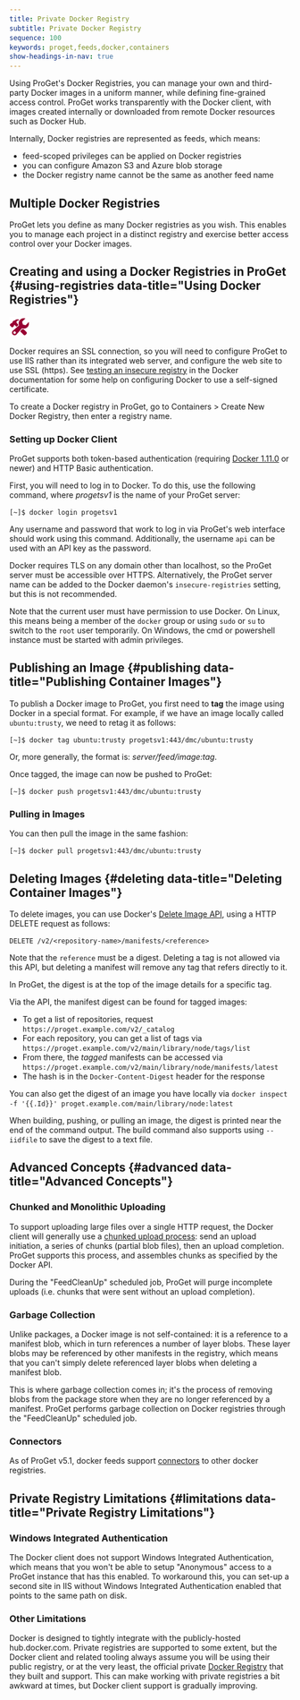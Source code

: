 ```yaml
---
title: Private Docker Registry
subtitle: Private Docker Registry
sequence: 100
keywords: proget,feeds,docker,containers
show-headings-in-nav: true
---
```


Using ProGet's Docker Registries, you can manage your own and third-party Docker images in a uniform manner, while defining fine-grained access control. ProGet works transparently with the Docker client, with images created internally or downloaded from remote Docker resources such as Docker Hub.

Internally, Docker registries are represented as feeds, which means:

 - feed-scoped privileges can be applied on Docker registries
 - you can configure Amazon S3 and Azure blob storage
 - the Docker registry name cannot be the same as another feed name

## Multiple Docker Registries

ProGet lets you define as many Docker registries as you wish. This enables you to manage each project in a distinct registry and exercise better access control over your Docker images.

## Creating and using a Docker Registries in ProGet {#using-registries data-title="Using Docker Registries"}

<div class="attention technical">

![](/resources/images/icons/technical.png)

Docker requires an SSL connection, so you will need to configure ProGet to use IIS rather than its integrated web server, and configure the web site to use SSL (https). See [testing an insecure registry](https://docs.docker.com/registry/insecure/) in the Docker documentation for some help on configuring Docker to use a self-signed certificate.

</div>

To create a Docker registry in ProGet, go to Containers > Create New Docker Registry, then enter a registry name.

### Setting up Docker Client

ProGet supports both token-based authentication (requiring [Docker 1.11.0](https://github.com/moby/moby/blob/master/CHANGELOG.md#1110-2016-04-13) or newer) and HTTP Basic authentication.

First, you will need to log in to Docker. To do this, use the following command, where _progetsv1_ is the name of your ProGet server:

    [~]$ docker login progetsv1

Any username and password that work to log in via ProGet's web interface should work using this command. Additionally, the username `api` can be used with an API key as the password.

Docker requires TLS on any domain other than localhost, so the ProGet server must be accessible over HTTPS. Alternatively, the ProGet server name can be added to the Docker daemon's `insecure-registries` setting, but this is not recommended.

Note that the current user must have permission to use Docker. On Linux, this means being a member of the `docker` group or using `sudo` or `su` to switch to the `root` user temporarily. On Windows, the cmd or powershell instance must be started with admin privileges.

## Publishing an Image {#publishing data-title="Publishing Container Images"}

To publish a Docker image to ProGet, you first need to **tag** the image using Docker in a special format. For example, if we have an image locally called `ubuntu:trusty`, we need to retag it as follows:

    [~]$ docker tag ubuntu:trusty progetsv1:443/dmc/ubuntu:trusty

Or, more generally, the format is: _server/feed/image:tag_.

Once tagged, the image can now be pushed to ProGet:

    [~]$ docker push progetsv1:443/dmc/ubuntu:trusty

### Pulling in Images

You can then pull the image in the same fashion:

    [~]$ docker pull progetsv1:443/dmc/ubuntu:trusty
    

## Deleting Images  {#deleting data-title="Deleting Container Images"}

To delete images, you can use Docker's [Delete Image API](https://docs.docker.com/registry/spec/api/#deleting-an-image), using a HTTP DELETE request as follows:

    DELETE /v2/<repository-name>/manifests/<reference>

Note that the `reference` must be a digest. Deleting a tag is not allowed via this API, but deleting a manifest will remove any tag that refers directly to it.

In ProGet, the digest is at the top of the image details for a specific tag.

Via the API, the manifest digest can be found for tagged images:

* To get a list of repositories, request `https://proget.example.com/v2/_catalog`
* For each repository, you can get a list of tags via `https://proget.example.com/v2/main/library/node/tags/list`
* From there, the *tagged* manifests can be accessed via `https://proget.example.com/v2/main/library/node/manifests/latest`
* The hash is in the `Docker-Content-Digest` header for the response

You can also get the digest of an image you have locally via `docker inspect -f '{{.Id}}' proget.example.com/main/library/node:latest`

When building, pushing, or pulling an image, the digest is printed near the end of the command output. The build command also supports using `--iidfile` to save the digest to a text file.

## Advanced Concepts {#advanced data-title="Advanced Concepts"}
### Chunked and Monolithic Uploading

To support uploading large files over a single HTTP request, the Docker client will generally use a [chunked upload process](https://github.com/docker/distribution/blob/master/docs/spec/api.md#chunked-upload): send an upload initiation, a series of chunks (partial blob files), then an upload completion. ProGet supports this process, and assembles chunks as specified by the Docker API.

During the "FeedCleanUp" scheduled job, ProGet will purge incomplete uploads (i.e. chunks that were sent without an upload completion).

### Garbage Collection

Unlike packages, a Docker image is not self-contained: it is a reference to a manifest blob, which in turn references a number of layer blobs. These layer blobs may be referenced by other manifests in the registry, which means that you can't simply delete referenced layer blobs when deleting a manifest blob.

This is where garbage collection comes in; it's the process of removing blobs from the package store when they are no longer referenced by a manifest. ProGet performs garbage collection on Docker registries through the "FeedCleanUp" scheduled job.

### Connectors

As of ProGet v5.1, docker feeds support [connectors](/docs/proget/core-concepts/feeds/connectors) to other docker registries.

## Private Registry Limitations {#limitations data-title="Private Registry Limitations"}

### Windows Integrated Authentication

The Docker client does not support Windows Integrated Authentication, which means that you won't be able to setup "Anonymous" access to a ProGet instance that has this enabled. To workaround this, you can set-up a second site in IIS without Windows Integrated Authentication enabled that points to the same path on disk.

### Other Limitations

Docker is designed to tightly integrate with the publicly-hosted hub.docker.com. Private registries are supported to some extent, but the Docker client and related tooling always assume you will be using their public registry, or at the very least, the official private [Docker Registry](https://docs.docker.com/registry) that they built and support. This can make working with private registries a bit awkward at times, but Docker client support is gradually improving.
